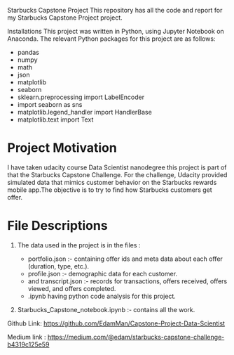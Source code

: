 Starbucks Capstone Project
 This repository has all the code and report for my Starbucks Capstone Project project.

Installations
This project was written in Python, using Jupyter Notebook on Anaconda. The relevant Python packages for this project are as follows:

   * pandas
   * numpy
   * math
   * json
   * matplotlib
   * seaborn
   * sklearn.preprocessing import LabelEncoder
   * import seaborn as sns
   * matplotlib.legend_handler import HandlerBase
   * matplotlib.text import Text
  
# Project Motivation
I have taken udacity course Data Scientist nanodegree this project is part of that the Starbucks Capstone Challenge. For the challenge, Udacity provided simulated data that mimics customer behavior on the Starbucks rewards mobile app.The objective 
is to try to find how Starbucks customers get offer.

# File Descriptions

1. The data used in the project is in the files : 
     * portfolio.json :-  containing offer ids and meta data about each offer (duration, type, etc.).
     * profile.json :- demographic data for each customer.
     * and transcript.json :- records for transactions, offers received, offers viewed, and offers completed.
     * .ipynb having python code analysis for this project.
     
2. Starbucks_Capstone_notebook.ipynb :- contains all the work.

Github Link:  https://github.com/EdamMan/Capstone-Project-Data-Scientist

Medium link : https://medium.com/@edam/starbucks-capstone-challenge-b4319c125e59


